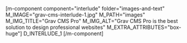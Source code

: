 [m-component component="interlude" folder="images-and-text" M_IMAGE="grav-cms-interlude-1.jpg" M_PATH="images" M_IMG_TITLE="Grav CMS Pro" M_IMG_ALT="Grav CMS Pro is the best solution to design professional websites" M_EXTRA_ATTRIBUTES="box-huge"]
  D_INTERLUDE_1
[/m-component]
